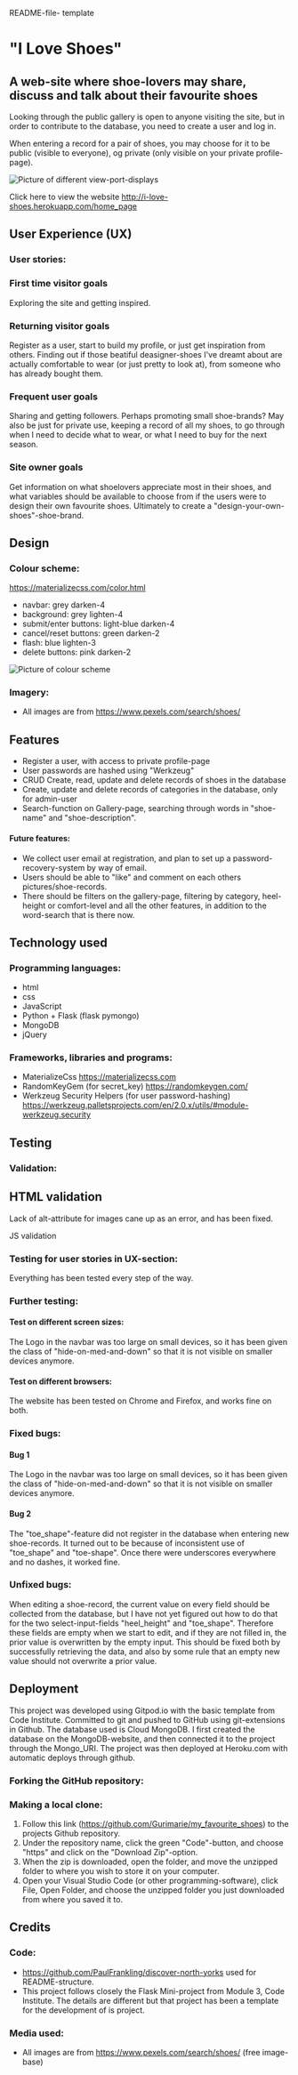 README-file- template

# "I Love Shoes"
## A web-site where shoe-lovers may share, discuss and talk about their favourite shoes 
Looking through the public gallery is open to anyone visiting the site, but in order to contribute to the database, you need to create a user and log in.

When entering a record for a pair of shoes, you may choose for it to be public (visible to everyone), og private (only visible on your private profile-page).

![Picture of different view-port-displays](assets/images/love_shoes_responsive.JPG)

Click here to view the website http://i-love-shoes.herokuapp.com/home_page

## User Experience (UX)

### User stories:

### First time visitor goals
Exploring the site and getting inspired.

### Returning visitor goals
Register as a user, start to build my profile, or just get inspiration from others. Finding out if those beatiful deasigner-shoes I've dreamt about are actually comfortable to wear (or just pretty to look at), from someone who has already bought them.

### Frequent user goals
Sharing and getting followers. Perhaps promoting small shoe-brands?
May also be just for private use, keeping a record of all my shoes, to go through when I need to decide what to wear, or what I need to buy for the next season.

### Site owner goals
Get information on what shoelovers appreciate most in their shoes, and what variables should be available to choose from if the users were to design their own favourite shoes. Ultimately to create a "design-your-own-shoes"-shoe-brand.

## Design

### Colour scheme:
https://materializecss.com/color.html
- navbar: grey darken-4
- background: grey lighten-4
- submit/enter buttons: light-blue darken-4
- cancel/reset buttons: green darken-2
- flash: blue lighten-3
- delete buttons: pink darken-2

![Picture of colour scheme](assets/images/love_shoes_colors.JPG)


### Imagery:
- All images are from https://www.pexels.com/search/shoes/


## Features

- Register a user, with access to private profile-page
- User passwords are hashed using "Werkzeug"
- CRUD Create, read, update and delete records of shoes in the database 
- Create, update and delete records of categories in the database, only for admin-user
- Search-function on Gallery-page, searching through words in "shoe-name" and "shoe-description".


#### Future features:
- We collect user email at registration, and plan to set up a password-recovery-system by way of email.
- Users should be able to "like" and comment on each others pictures/shoe-records.
- There should be filters on the gallery-page, filtering by category, heel-height or comfort-level and all the other features, in addition to the word-search that is there now.



## Technology used
### Programming languages:
- html
- css
- JavaScript
- Python + Flask (flask pymongo)
- MongoDB
- jQuery

### Frameworks, libraries and programs:
- MaterializeCss https://materializecss.com
- RandomKeyGem (for secret_key) https://randomkeygen.com/
- Werkzeug Security Helpers (for user password-hashing)
https://werkzeug.palletsprojects.com/en/2.0.x/utils/#module-werkzeug.security


## Testing

### Validation:
## HTML validation
Lack of alt-attribute for images cane up as an error, and has been fixed.

JS validation


### Testing for user stories in UX-section:
Everything has been tested every step of the way.

### Further testing:
#### Test on different screen sizes:
The Logo in the navbar was too large on small devices, so it has been given the class of "hide-on-med-and-down" so that it is not visible on smaller devices anymore.

#### Test on different browsers:
The website has been tested on Chrome and Firefox, and works fine on both. 

### Fixed bugs:
#### Bug 1
The Logo in the navbar was too large on small devices, so it has been given the class of "hide-on-med-and-down" so that it is not visible on smaller devices anymore.

#### Bug 2
The "toe_shape"-feature did not register in the database when entering new shoe-records. It turned out to be because of inconsistent use of "toe_shape" and "toe-shape". Once there were underscores everywhere and no dashes, it worked fine.


### Unfixed bugs:
When editing a shoe-record, the current value on every field should be collected from the database, but I have not yet figured out how to do that for the two select-input-fields "heel_height" and "toe_shape". Therefore these fields are empty when we start to edit, and if they are not filled in, the prior value is overwritten by the empty input. This should be fixed both by successfully retrieving the data, and also by some rule that an empty new value should not overwrite a prior value.


## Deployment
This project was developed using Gitpod.io with the basic template from Code Institute. Committed to git and pushed to GitHub using git-extensions in Github.
The database used is Cloud MongoDB. I first created the database on the MongoDB-website, and then connected it to the project through the Mongo_URI.
The project was then deployed at Heroku.com with automatic deploys through github.


### Forking the GitHub repository:

### Making a local clone:
1. Follow this link (https://github.com/Gurimarie/my_favourite_shoes) to the projects Github repository.
2. Under the repository name, click the green "Code"-button, and choose "https" and click on the "Download Zip"-option.
3. When the zip is downloaded, open the folder, and move the unzipped folder to where you wish to store it on your computer.
4. Open your Visual Studio Code (or other programming-software), click File, Open Folder, and choose the unzipped folder you just downloaded from where you saved it to.
 



## Credits

### Code:

- https://github.com/PaulFrankling/discover-north-yorks used for README-structure.
- This project follows closely the Flask Mini-project from Module 3, Code Institute. The details are different but that project has been a template for the development of is project.


### Media used:
- All images are from https://www.pexels.com/search/shoes/ (free image-base)


